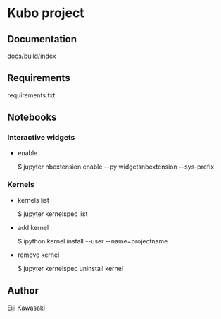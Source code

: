 # Kubo project

## Documentation

docs/build/index

## Requirements

requirements.txt

## Notebooks

### Interactive widgets

* enable

    $ jupyter nbextension enable --py widgetsnbextension --sys-prefix


### Kernels

* kernels list

    $ jupyter kernelspec list

*  add kernel

    $ ipython kernel install --user --name=projectname

* remove kernel

    $ jupyter kernelspec uninstall kernel

## Author

Eiji Kawasaki
